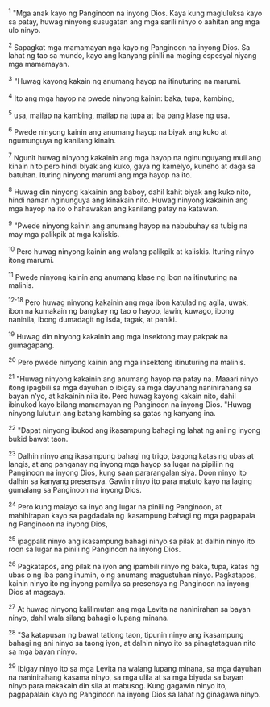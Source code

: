 <sup>1</sup>
"Mga anak kayo ng Panginoon na inyong Dios. Kaya kung magluluksa kayo sa patay, huwag ninyong susugatan ang mga sarili ninyo o aahitan ang mga ulo ninyo. 

<sup>2</sup>
Sapagkat mga mamamayan nga kayo ng Panginoon na inyong Dios. Sa lahat ng tao sa mundo, kayo ang kanyang pinili na maging espesyal niyang mga mamamayan.

<sup>3</sup>
"Huwag kayong kakain ng anumang hayop na itinuturing na marumi. 

<sup>4</sup>
Ito ang mga hayop na pwede ninyong kainin: baka, tupa, kambing, 

<sup>5</sup>
usa, mailap na kambing, mailap na tupa at iba pang klase ng usa. 

<sup>6</sup>
Pwede ninyong kainin ang anumang hayop na biyak ang kuko at ngumunguya ng kanilang kinain. 

<sup>7</sup>
Ngunit huwag ninyong kakainin ang mga hayop na nginunguyang muli ang kinain nito pero hindi biyak ang kuko, gaya ng kamelyo, kuneho at daga sa batuhan. Ituring ninyong marumi ang mga hayop na ito. 

<sup>8</sup>
Huwag din ninyong kakainin ang baboy, dahil kahit biyak ang kuko nito, hindi naman nginunguya ang kinakain nito. Huwag ninyong kakainin ang mga hayop na ito o hahawakan ang kanilang patay na katawan. 

<sup>9</sup>
"Pwede ninyong kainin ang anumang hayop na nabubuhay sa tubig na may mga palikpik at mga kaliskis. 

<sup>10</sup>
Pero huwag ninyong kainin ang walang palikpik at kaliskis. Ituring ninyo itong marumi. 

<sup>11</sup>
Pwede ninyong kainin ang anumang klase ng ibon na itinuturing na malinis.

<sup>12-18</sup>
Pero huwag ninyong kakainin ang mga ibon katulad ng agila, uwak, ibon na kumakain ng bangkay ng tao o hayop, lawin, kuwago, ibong naninila, ibong dumadagit ng isda, tagak, at paniki. 

<sup>19</sup>
Huwag din ninyong kakainin ang mga insektong may pakpak na gumagapang. 

<sup>20</sup>
Pero pwede ninyong kainin ang mga insektong itinuturing na malinis. 

<sup>21</sup>
"Huwag ninyong kakainin ang anumang hayop na patay na. Maaari ninyo itong ipagbili sa mga dayuhan o ibigay sa mga dayuhang naninirahang sa bayan nʼyo, at kakainin nila ito. Pero huwag kayong kakain nito, dahil ibinukod kayo bilang mamamayan ng Panginoon na inyong Dios. "Huwag ninyong lulutuin ang batang kambing sa gatas ng kanyang ina.

<sup>22</sup>
"Dapat ninyong ibukod ang ikasampung bahagi ng lahat ng ani ng inyong bukid bawat taon. 

<sup>23</sup>
Dalhin ninyo ang ikasampung bahagi ng trigo, bagong katas ng ubas at langis, at ang panganay ng inyong mga hayop sa lugar na pipiliin ng Panginoon na inyong Dios, kung saan pararangalan siya. Doon ninyo ito dalhin sa kanyang presensya. Gawin ninyo ito para matuto kayo na laging gumalang sa Panginoon na inyong Dios. 

<sup>24</sup>
Pero kung malayo sa inyo ang lugar na pinili ng Panginoon, at mahihirapan kayo sa pagdadala ng ikasampung bahagi ng mga pagpapala ng Panginoon na inyong Dios, 

<sup>25</sup>
ipagpalit ninyo ang ikasampung bahagi ninyo sa pilak at dalhin ninyo ito roon sa lugar na pinili ng Panginoon na inyong Dios. 

<sup>26</sup>
Pagkatapos, ang pilak na iyon ang ipambili ninyo ng baka, tupa, katas ng ubas o ng iba pang inumin, o ng anumang magustuhan ninyo. Pagkatapos, kainin ninyo ito ng inyong pamilya sa presensya ng Panginoon na inyong Dios at magsaya. 

<sup>27</sup>
At huwag ninyong kalilimutan ang mga Levita na naninirahan sa bayan ninyo, dahil wala silang bahagi o lupang minana. 

<sup>28</sup>
"Sa katapusan ng bawat tatlong taon, tipunin ninyo ang ikasampung bahagi ng ani ninyo sa taong iyon, at dalhin ninyo ito sa pinagtataguan nito sa mga bayan ninyo. 

<sup>29</sup>
Ibigay ninyo ito sa mga Levita na walang lupang minana, sa mga dayuhan na naninirahang kasama ninyo, sa mga ulila at sa mga biyuda sa bayan ninyo para makakain din sila at mabusog. Kung gagawin ninyo ito, pagpapalain kayo ng Panginoon na inyong Dios sa lahat ng ginagawa ninyo.